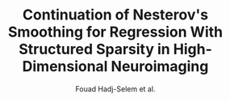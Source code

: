 ---
cat: gaia
subcat: signature
bestof: false
author: Fouad Hadj-Selem et al.
title: Continuation of Nesterov's Smoothing for Regression With Structured Sparsity in High-Dimensional Neuroimaging
journal: IEEE Transactions on Medical Imaging
year: 2018
type: article
doi: 10.1109/TMI.2018.2829802
---